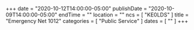 +++
date = "2020-10-12T14:00:00-05:00"
publishDate = "2020-10-09T14:00:00-05:00"
endTime = ""
location = ""
ncs = [ "KE0LDS" ]
title = "Emergency Net 1012"
categories = [ "Public Service" ]
dates = [ "" ]
+++
